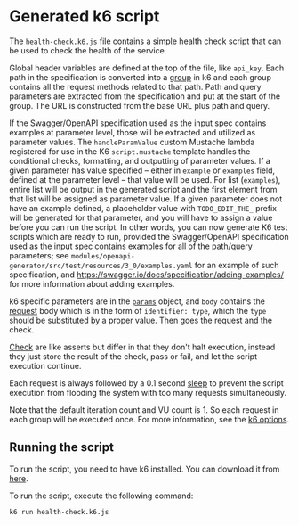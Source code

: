 # Generated k6 script

The `health-check.k6.js` file contains a simple health check script that can be used to check the health of the service.

Global header variables are defined at the top of the file, like `api_key`. Each path in the specification is converted into a [group](https://docs.k6.io/docs/tags-and-groups) in k6 and each group contains all the request methods related to that path. Path and query parameters are extracted from the specification and put at the start of the group. The URL is constructed from the base URL plus path and query.

If the Swagger/OpenAPI specification used as the input spec contains examples at parameter level, those will be extracted and utilized as parameter values. The `handleParamValue` custom Mustache lambda registered for use in the K6 `script.mustache` template handles the conditional checks, formatting, and outputting of parameter values. If a given parameter has value specified – either in `example` or `examples` field, defined at the parameter level – that value will be used. For list (`examples`), entire list will be output in the generated script and the first element from that list will be assigned as parameter value. If a given parameter does not have an example defined, a placeholder value with `TODO_EDIT_THE_` prefix will be generated for that parameter, and you will have to assign a value before you can run the script. In other words, you can now generate K6 test scripts which are ready to run, provided the Swagger/OpenAPI specification used as the input spec contains examples for all of the path/query parameters; see `modules/openapi-generator/src/test/resources/3_0/examples.yaml` for an example of such specification, and <https://swagger.io/docs/specification/adding-examples/> for more information about adding examples.

k6 specific parameters are in the [`params`](https://docs.k6.io/docs/params-k6http) object, and `body` contains the [request](https://docs.k6.io/docs/http-requests) body which is in the form of `identifier: type`, which the `type` should be substituted by a proper value. Then goes the request and the check.

[Check](https://docs.k6.io/docs/checks) are like asserts but differ in that they don't halt execution, instead they just store the result of the check, pass or fail, and let the script execution continue.

Each request is always followed by a 0.1 second [sleep](https://docs.k6.io/docs/sleep-t-1) to prevent the script execution from flooding the system with too many requests simultaneously.

Note that the default iteration count and VU count is 1. So each request in each group will be executed once. For more information, see the [k6 options](https://docs.k6.io/docs/options).

## Running the script

To run the script, you need to have k6 installed. You can download it from [here](https://k6.io/docs/getting-started/installation).

To run the script, execute the following command:

```bash
k6 run health-check.k6.js
```
